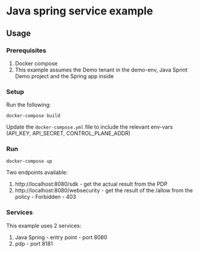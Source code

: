 # Java spring service example

## Usage

### Prerequisites

1. Docker compose
2. This example assumes the Demo tenant in the demo-env, Java Sprint Demo project and the Spring app inside

### Setup

Run the following:
```
docker-compose build
```

Update the `docker-compose.yml` file to include the relevant env-vars (API_KEY, API_SECRET, CONTROL_PLANE_ADDR)

### Run
```
docker-compose up
```
Two endpoints available:
1. http://localhost:8080/sdk - get the actual result from the PDP
2. http://localhost:8080/websecurity - get the result of the /allow from the policy - Forbidden - 403

### Services
This example uses 2 services:
1. Java Spring - entry point - port 8080
2. pdp - port 8181

